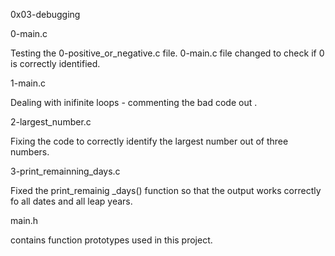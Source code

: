 0x03-debugging

0-main.c

Testing the 0-positive_or_negative.c file. 0-main.c file changed to check if 0 is correctly identified.

1-main.c

Dealing with inifinite loops - commenting the bad code out .

2-largest_number.c

Fixing the code to correctly identify the largest number out of three numbers.

3-print_remainning_days.c

Fixed the print_remainig _days() function so that the output works correctly fo all dates and all leap years.

main.h

contains function prototypes used in this project.
